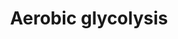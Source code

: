 ---
annotations:
- id: PW:0000025
  parent: classic metabolic pathway
  type: Pathway Ontology
  value: glycolysis/gluconeogenesis pathway
- id: PW:0000641
  parent: regulatory pathway
  type: Pathway Ontology
  value: gluconeogenesis pathway
authors:
- KJanssen
- Egonw
- AlexanderPico
- DeSl
- MaintBot
- Eweitz
- Finterly
- Khanspers
citedin:
- link: PMC8751594
  title: DNA methylation of ARHGAP30 is negatively associated with ARHGAP30 expression
    in lung adenocarcinoma, which reduces tumor immunity and is detrimental to patient
    survival (2021)
- link: PMC9603647
  title: The Mixture of Ferulic Acid and P-Coumaric Acid Suppresses Colorectal Cancer
    through lncRNA 495810/PKM2 Mediated Aerobic Glycolysis (2022)
description: 'Glycolysis is the metabolic pathway that converts glucose C6H12O6, into
  pyruvate, CH3COCOO- and H+. The free energy released in this process is used to
  form the ATP and NADH. This pathway was made during a research project at the UMCG,
  concerning changed glycolytic fluxes during the Warburg Effect. It is an extended
  version of the glycolysis pathway (WP534), and is descriptive of the content that
  is provided in the computer model of Shestov et al (2014). A second version, containing
  the content of the model itself as well as the corresponding supplement and article,
  can be found here [https://www.wikipathways.org/index.php/Pathway:WP4628]  This
  pathway was uploaded to provide a high resolution version to readers of the thesis.
  Description and pathway adapted from [https://www.wikipathways.org/index.php/Pathway:WP534]
  Referred article: Shestov et al., 2014 [https://www.ncbi.nlm.nih.gov/pubmed/25009227]'
last-edited: 2023-07-19
ndex: 4305bb46-8b6c-11eb-9e72-0ac135e8bacf
organisms:
- Homo sapiens
redirect_from:
- /index.php/Pathway:WP4629
- /instance/WP4629
- /instance/WP4629_r127009
revision: r127009
schema-jsonld:
- '@context': https://schema.org/
  '@id': https://wikipathways.github.io/pathways/WP4629.html
  '@type': Dataset
  creator:
    '@type': Organization
    name: WikiPathways
  description: 'Glycolysis is the metabolic pathway that converts glucose C6H12O6,
    into pyruvate, CH3COCOO- and H+. The free energy released in this process is used
    to form the ATP and NADH. This pathway was made during a research project at the
    UMCG, concerning changed glycolytic fluxes during the Warburg Effect. It is an
    extended version of the glycolysis pathway (WP534), and is descriptive of the
    content that is provided in the computer model of Shestov et al (2014). A second
    version, containing the content of the model itself as well as the corresponding
    supplement and article, can be found here [https://www.wikipathways.org/index.php/Pathway:WP4628]  This
    pathway was uploaded to provide a high resolution version to readers of the thesis.
    Description and pathway adapted from [https://www.wikipathways.org/index.php/Pathway:WP534]
    Referred article: Shestov et al., 2014 [https://www.ncbi.nlm.nih.gov/pubmed/25009227]'
  keywords:
  - ADP
  - ALD
  - AMP
  - ATP
  - BPG
  - DHAP
  - ENO
  - Enzyme
  - F6P
  - FBP
  - G6P
  - GAP
  - GAPDH
  - GLU
  - GLUT
  - GLUe
  - GPI
  - H
  - HK
  - LAC
  - LACT
  - LACe
  - LDH
  - NAD
  - NADH
  - O2
  - O2e
  - P
  - PEP
  - PFK
  - PGK
  - PGM
  - PK
  - PYR
  - TPI
  - _2PG
  - _3PG
  license: CC0
  name: Aerobic glycolysis
seo: CreativeWork
title: Aerobic glycolysis
wpid: WP4629
---
